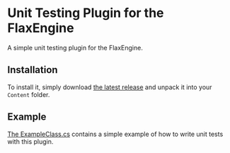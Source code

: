 # Unit Testing Plugin for the FlaxEngine

A simple unit testing plugin for the FlaxEngine. 

## Installation
To install it, simply download [the latest release](https://github.com/FlaxCommunityProjects/FlaxUnitTesting/releases) and unpack it into your `Content` folder.

## Example
[The ExampleClass.cs](https://github.com/FlaxCommunityProjects/FlaxUnitTesting/blob/master/Source/Editor/ExampleClass.cs) contains a simple example of how to write unit tests with this plugin.
